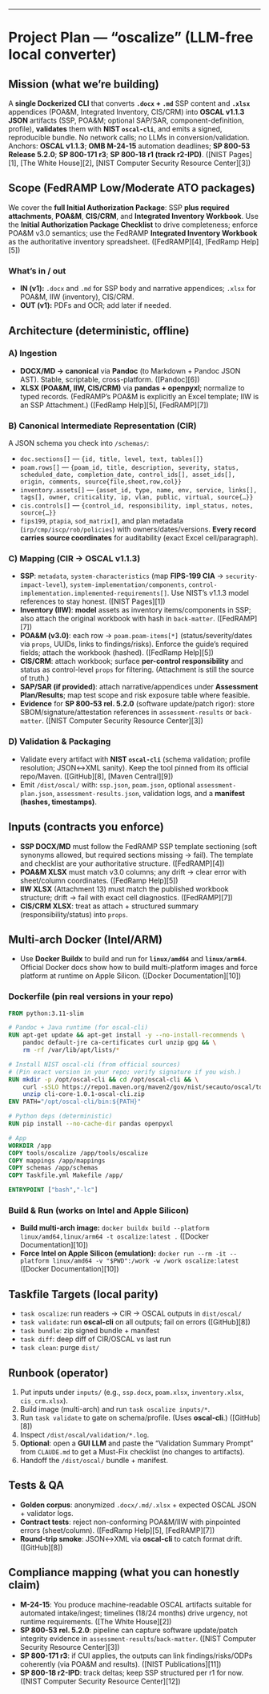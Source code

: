 ---

# Project Plan — “oscalize” (LLM-free local converter)

## Mission (what we’re building)

A **single Dockerized CLI** that converts **`.docx` + `.md`** SSP content and **`.xlsx`** appendices (POA\&M, Integrated Inventory, CIS/CRM) into **OSCAL v1.1.3 JSON** artifacts (SSP, POA\&M; optional SAP/SAR, component-definition, profile), **validates** them with **NIST `oscal-cli`**, and emits a signed, reproducible bundle. No network calls; no LLMs in conversion/validation. Anchors: **OSCAL v1.1.3**; **OMB M-24-15** automation deadlines; **SP 800-53 Release 5.2.0**; **SP 800-171 r3**; **SP 800-18 r1 (track r2-IPD)**. ([NIST Pages][1], [The White House][2], [NIST Computer Security Resource Center][3])

## Scope (FedRAMP Low/Moderate ATO packages)

We cover the **full Initial Authorization Package**: SSP **plus required attachments**, **POA\&M**, **CIS/CRM**, and **Integrated Inventory Workbook**. Use the **Initial Authorization Package Checklist** to drive completeness; enforce POA\&M v3.0 semantics; use the FedRAMP **Integrated Inventory Workbook** as the authoritative inventory spreadsheet. ([FedRAMP][4], [FedRamp Help][5])

### What’s in / out

* **IN (v1):** `.docx` and `.md` for SSP body and narrative appendices; `.xlsx` for POA\&M, IIW (inventory), CIS/CRM.
* **OUT (v1):** PDFs and OCR; add later if needed.

## Architecture (deterministic, offline)

### A) Ingestion

* **DOCX/MD → canonical** via **Pandoc** (to Markdown + Pandoc JSON AST). Stable, scriptable, cross-platform. ([Pandoc][6])
* **XLSX (POA\&M, IIW, CIS/CRM)** via **pandas + openpyxl**; normalize to typed records. (FedRAMP’s POA\&M is explicitly an Excel template; IIW is an SSP Attachment.) ([FedRamp Help][5], [FedRAMP][7])

### B) Canonical Intermediate Representation (CIR)

A JSON schema you check into `/schemas/`:

* `doc.sections[]` — `{id, title, level, text, tables[]}`
* `poam.rows[]` — `{poam_id, title, description, severity, status, scheduled_date, completion_date, control_ids[], asset_ids[], origin, comments, source{file,sheet,row,col}}`
* `inventory.assets[]` — `{asset_id, type, name, env, service, links[], tags[], owner, criticality, ip, vlan, public, virtual, source{…}}`
* `cis.controls[]` — `{control_id, responsibility, impl_status, notes, source{…}}`
* `fips199`, `ptapia`, `sod_matrix[]`, and plan metadata (`irp/cmp/iscp/rob/policies`) with owners/dates/versions.
  **Every record carries source coordinates** for auditability (exact Excel cell/paragraph).

### C) Mapping (CIR → OSCAL v1.1.3)

* **SSP**: `metadata`, `system-characteristics` (map **FIPS-199 CIA** → `security-impact-level`), `system-implementation/components`, `control-implementation.implemented-requirements[]`. Use NIST’s v1.1.3 model references to stay honest. ([NIST Pages][1])
* **Inventory (IIW)**: **model** assets as inventory items/components in SSP; also attach the original workbook with hash in `back-matter`. ([FedRAMP][7])
* **POA\&M (v3.0)**: each row → `poam.poam-items[*]` (status/severity/dates via `props`, UUIDs, links to findings/risks). Enforce the guide’s required fields; attach the workbook (hashed). ([FedRamp Help][5])
* **CIS/CRM**: attach workbook; surface **per-control responsibility** and status as control-level `props` for filtering. (Attachment is still the source of truth.)
* **SAP/SAR (if provided)**: attach narrative/appendices under **Assessment Plan/Results**; map test scope and risk exposure table where feasible.
* **Evidence** for **SP 800-53 rel. 5.2.0** (software update/patch rigor): store SBOM/signature/attestation references in `assessment-results` or `back-matter`. ([NIST Computer Security Resource Center][3])

### D) Validation & Packaging

* Validate every artifact with **NIST `oscal-cli`** (schema validation; profile resolution; JSON↔XML sanity). Keep the tool pinned from its official repo/Maven. ([GitHub][8], [Maven Central][9])
* Emit `/dist/oscal/` with: `ssp.json`, `poam.json`, optional `assessment-plan.json`, `assessment-results.json`, validation logs, and a **manifest (hashes, timestamps)**.

## Inputs (contracts you enforce)

* **SSP DOCX/MD** must follow the FedRAMP SSP template sectioning (soft synonyms allowed, but required sections missing → fail). The template and checklist are your authoritative structure. ([FedRAMP][4])
* **POA\&M XLSX** must match v3.0 columns; any drift → clear error with sheet/column coordinates. ([FedRamp Help][5])
* **IIW XLSX** (Attachment 13) must match the published workbook structure; drift → fail with exact cell diagnostics. ([FedRAMP][7])
* **CIS/CRM XLSX**: treat as attach + structured summary (responsibility/status) into `props`.

## Multi-arch Docker (Intel/ARM)

* Use **Docker Buildx** to build and run for **`linux/amd64`** and **`linux/arm64`**. Official Docker docs show how to build multi-platform images and force platform at runtime on Apple Silicon. ([Docker Documentation][10])

### Dockerfile (pin real versions in your repo)

```dockerfile
FROM python:3.11-slim

# Pandoc + Java runtime (for oscal-cli)
RUN apt-get update && apt-get install -y --no-install-recommends \
    pandoc default-jre ca-certificates curl unzip gpg && \
    rm -rf /var/lib/apt/lists/*

# Install NIST oscal-cli (from official sources)
# (Pin exact version in your repo; verify signature if you wish.)
RUN mkdir -p /opt/oscal-cli && cd /opt/oscal-cli && \
    curl -sSLO https://repo1.maven.org/maven2/gov/nist/secauto/oscal/tools/oscal-cli/cli-core/1.0.1/cli-core-1.0.1-oscal-cli.zip && \
    unzip cli-core-1.0.1-oscal-cli.zip
ENV PATH="/opt/oscal-cli/bin:${PATH}"

# Python deps (deterministic)
RUN pip install --no-cache-dir pandas openpyxl

# App
WORKDIR /app
COPY tools/oscalize /app/tools/oscalize
COPY mappings /app/mappings
COPY schemas /app/schemas
COPY Taskfile.yml Makefile /app/

ENTRYPOINT ["bash","-lc"]
```

### Build & Run (works on Intel and Apple Silicon)

* **Build multi-arch image:**
  `docker buildx build --platform linux/amd64,linux/arm64 -t oscalize:latest .` ([Docker Documentation][10])
* **Force Intel on Apple Silicon (emulation):**
  `docker run --rm -it --platform linux/amd64 -v "$PWD":/work -w /work oscalize:latest` ([Docker Documentation][10])

## Taskfile Targets (local parity)

* `task oscalize`: run readers → CIR → OSCAL outputs in `dist/oscal/`
* `task validate`: run **oscal-cli** on all outputs; fail on errors ([GitHub][8])
* `task bundle`: zip signed bundle + manifest
* `task diff`: deep diff of CIR/OSCAL vs last run
* `task clean`: purge `dist/`

## Runbook (operator)

1. Put inputs under `inputs/` (e.g., `ssp.docx`, `poam.xlsx`, `inventory.xlsx`, `cis_crm.xlsx`).
2. Build image (multi-arch) and run `task oscalize inputs/*`.
3. Run `task validate` to gate on schema/profile. (Uses **oscal-cli**.) ([GitHub][8])
4. Inspect `/dist/oscal/validation/*.log`.
5. **Optional**: open a **GUI LLM** and paste the “Validation Summary Prompt” from `CLAUDE.md` to get a Must-Fix checklist (no changes to artifacts).
6. Handoff the `/dist/oscal/` bundle + manifest.

## Tests & QA

* **Golden corpus**: anonymized `.docx/.md/.xlsx` + expected OSCAL JSON + validator logs.
* **Contract tests**: reject non-conforming POA\&M/IIW with pinpointed errors (sheet/column). ([FedRamp Help][5], [FedRAMP][7])
* **Round-trip smoke**: JSON↔XML via **oscal-cli** to catch format drift. ([GitHub][8])

## Compliance mapping (what you can honestly claim)

* **M-24-15**: You produce machine-readable OSCAL artifacts suitable for automated intake/ingest; timelines (18/24 months) drive urgency, not runtime requirements. ([The White House][2])
* **SP 800-53 rel. 5.2.0**: pipeline can capture software update/patch integrity evidence in `assessment-results`/`back-matter`. ([NIST Computer Security Resource Center][3])
* **SP 800-171 r3**: if CUI applies, the outputs can link findings/risks/ODPs coherently (via POA\&M and results). ([NIST Publications][11])
* **SP 800-18 r2-IPD**: track deltas; keep SSP structured per r1 for now. ([NIST Computer Security Resource Center][12])
